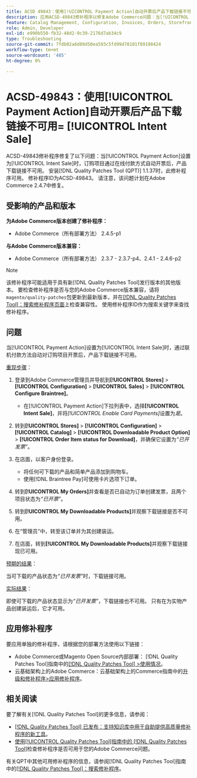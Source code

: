 ```yaml
---
title: ACSD 49843：使用[!UICONTROL Payment Action]自动开票后产品下载链接不可用= [!UICONTROL Intent Sale]
description: 应用ACSD-49843修补程序以修复Adobe Commerce问题：当[!UICONTROL Payment Action]设置为[!UICONTROL Intent Sale]时，通过在线付款方式自动对订购项目开票后，产品下载链接不可用。
feature: Catalog Management, Configuration, Invoices, Orders, Storefront
role: Admin, Developer
exl-id: e990b550-fb32-48d2-9c39-2176d7ab34c9
type: Troubleshooting
source-git-commit: 7fdb02a6d89d50ea593c5fd99d78101f89198424
workflow-type: tm+mt
source-wordcount: '485'
ht-degree: 0%

---
```


# ACSD-49843：使用[!UICONTROL Payment Action]自动开票后产品下载链接不可用= [!UICONTROL Intent Sale]

ACSD-49843修补程序修复了以下问题：当[!UICONTROL Payment Action]设置为[!UICONTROL Intent Sale]时，订购项目通过在线付款方式自动开票后，产品下载链接不可用。 安装[!DNL Quality Patches Tool (QPT)] 1.1.37时，此修补程序可用。 修补程序ID为ACSD-49843。 请注意，该问题计划在Adobe Commerce 2.4.7中修复。

## 受影响的产品和版本

**为Adobe Commerce版本创建了修补程序：**

* Adobe Commerce（所有部署方法） 2.4.5-p1

**与Adobe Commerce版本兼容：**

* Adobe Commerce（所有部署方法） 2.3.7 - 2.3.7-p4、2.4.1 - 2.4.6-p2

>[!NOTE]
>
>该修补程序可能适用于具有新[!DNL Quality Patches Tool]发行版本的其他版本。 要检查修补程序是否与您的Adobe Commerce版本兼容，请将`magento/quality-patches`包更新到最新版本，并在[[!DNL Quality Patches Tool]：搜索修补程序页面](https://experienceleague.adobe.com/tools/commerce-quality-patches/index.html)上检查兼容性。 使用修补程序ID作为搜索关键字来查找修补程序。

## 问题

当[!UICONTROL Payment Action]设置为[!UICONTROL Intent Sale]时，通过联机付款方法自动对订购项目开票后，产品下载链接不可用。

<u>重现步骤</u>：

1. 登录到Adobe Commerce管理员并导航到&#x200B;**[!UICONTROL Stores]** > **[!UICONTROL Configuration]** > **[!UICONTROL Sales]** > **[!UICONTROL Configure Braintree]**。

   * 在[!UICONTROL Payment Action]下拉列表中，选择&#x200B;**[!UICONTROL Intent Sale]**，并将&#x200B;*[!UICONTROL Enable Card Payments]*&#x200B;设置为&#x200B;*是*。

1. 转到&#x200B;**[!UICONTROL Stores]** > **[!UICONTROL Configuration]** > **[!UICONTROL Catalog]** > **[!UICONTROL Downloadable Product Option]** > **[!UICONTROL Order Item status for Download]**，并确保它设置为&#x200B;*“已开发票”*。
1. 在店面，以客户身份登录。

   * 将任何可下载的产品和简单产品添加到购物车。
   * 使用[!DNL Braintree Pay]可使用卡片选项下订单。

1. 转到&#x200B;**[!UICONTROL My Orders]**&#x200B;并查看是否已自动为订单创建发票，且两个项目状态为&#x200B;*“已开票”*。
1. 转到&#x200B;**[!UICONTROL My Downloadable Products]**&#x200B;并观察下载链接是否不可用。
1. 在“管理员”中，转至该订单并为其创建装运。
1. 在店面，转到&#x200B;**[!UICONTROL My Downloadable Products]**&#x200B;并观察下载链接现已可用。

<u>预期的结果</u>：

当可下载的产品状态为&#x200B;*“已开发票”*&#x200B;时，下载链接可用。

<u>实际结果</u>：

即使可下载的产品状态显示为&#x200B;*“已开发票”*，下载链接也不可用。 只有在为实物产品创建装运后，它才可用。

## 应用修补程序

要应用单独的修补程序，请根据您的部署方法使用以下链接：

* Adobe Commerce或Magento Open Source内部部署： [!DNL Quality Patches Tool]指南中的[[!DNL Quality Patches Tool] >使用情况](/help/tools/quality-patches-tool/usage.md)。
* 云基础架构上的Adobe Commerce：云基础架构上的Commerce指南中的[升级和修补程序>应用修补程序](https://experienceleague.adobe.com/docs/commerce-cloud-service/user-guide/develop/upgrade/apply-patches.html)。

## 相关阅读

要了解有关[!DNL Quality Patches Tool]的更多信息，请参阅：

* [[!DNL Quality Patches Tool] 已发布：支持知识库中用于自助提供高质量修补程序的新工具](https://experienceleague.adobe.com/en/docs/commerce-operations/tools/quality-patches-tool/quality-patches-tool-to-self-serve-quality-patches)。
* [使用[!UICONTROL Quality Patches Tool]指南中的 [!DNL Quality Patches Tool]](/help/tools/quality-patches-tool/patches-available-in-qpt/check-patch-for-magento-issue-with-magento-quality-patches.md)检查修补程序是否可用于您的Adobe Commerce问题。


有关QPT中其他可用修补程序的信息，请参阅[!DNL Quality Patches Tool]指南中的[[!DNL Quality Patches Tool]：搜索修补程序](https://experienceleague.adobe.com/tools/commerce-quality-patches/index.html)。
